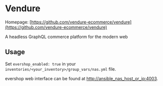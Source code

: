 # Vendure

Homepage: [https://github.com/vendure-ecommerce/vendure](https://github.com/vendure-ecommerce/vendure)

A headless GraphQL commerce platform for the modern web

## Usage

Set `evershop_enabled: true` in your `inventories/<your_inventory>/group_vars/nas.yml` file.

evershop web interface can be found at [http://ansible_nas_host_or_ip:4003](http://ansible_nas_host_or_ip:4003).
